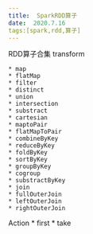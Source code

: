 ```yaml
---
title:  SparkRDD算子
date:  2020.7.16
tags:[spark,rdd,算子]
---
```



 <!--more-->

 RDD算子合集
  transform

    * map
    * flatMap
    * filter
    * distinct
    * union
    * intersection
    * substract
    * cartesian
    * maptoPair
    * flatMapToPair
    * combineByKey
    * reduceByKey
    * foldByKey
    * sortByKey
    * groupByKey
    * cogroup
    * substractByKey
    * join
    * fullOuterJoin
    * leftOuterJoin
    * rightOuterJoin

Action
    * first
    * take
